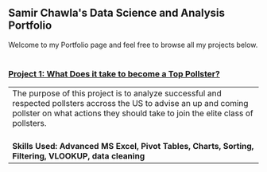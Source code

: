 ## Samir Chawla's Data Science and Analysis Portfolio

Welcome to my Portfolio page and feel free to browse all my projects below.
<br>
<br>

### [**Project 1: What Does it take to become a Top Pollster?** ](https://github.com/Samir221/Pollster_Case_Study/tree/main) 

|     |
| :---        |
| The purpose of this project is to analyze successful and respected pollsters accross the US to advise an up and coming pollster on what actions they should take to join the elite class of pollsters. <br><br> |
| **Skills Used: Advanced MS Excel, Pivot Tables, Charts, Sorting, Filtering, VLOOKUP, data cleaning**   |

